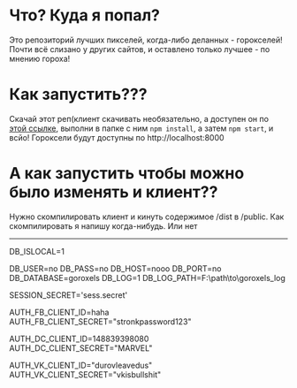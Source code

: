 # Что? Куда я попал?
Это репозиторий лучших пикселей, когда-либо деланных - горокселей!
Почти всё слизано у других сайтов, и оставлено только лучшее - по мнению гороха!

# Как запустить???
Скачай этот реп(клиент скачивать необязательно, а доступен он по [этой ссылке](https://github.com/TheGorox/goroxels-client), выполни в папке с ним `npm install`, а затем `npm start`, и всйо! 
Гороксели будут доступны по http://localhost:8000

# А как запустить чтобы можно было изменять и клиент??
Нужно скомпилировать клиент и кинуть содержимое /dist в /public. Как скомпилировать я напишу когда-нибудь.
Или нет

-------------------

DB_ISLOCAL=1

DB_USER=no
DB_PASS=no
DB_HOST=nooo
DB_PORT=no
DB_DATABASE=goroxels
DB_LOG=1
DB_LOG_PATH=F:\path\to\goroxels_log

SESSION_SECRET='sess.secret'

AUTH_FB_CLIENT_ID=haha
AUTH_FB_CLIENT_SECRET="stronkpassword123"

AUTH_DC_CLIENT_ID=148839398080
AUTH_DC_CLIENT_SECRET="MARVEL"

AUTH_VK_CLIENT_ID="durovleavedus"
AUTH_VK_CLIENT_SECRET="vkisbullshit"
